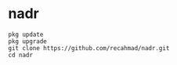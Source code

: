 # nadr
    pkg update
    pkg upgrade
    git clone https://github.com/recahmad/nadr.git
    cd nadr
    
